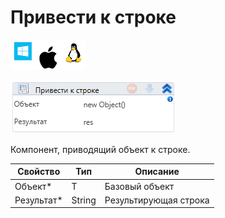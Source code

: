# Привести к строке

![](<../../../../.gitbook/assets/image (100) (1) (1) (1) (1) (1) (244).png>)

![](<../../../../.gitbook/assets/image (451).png>)

Компонент, приводящий объект к строке.

| Свойство    | Тип    | Описание              |
| ----------- | ------ | --------------------- |
| Объект\*    | T      | Базовый объект        |
| Результат\* | String | Результирующая строка |

